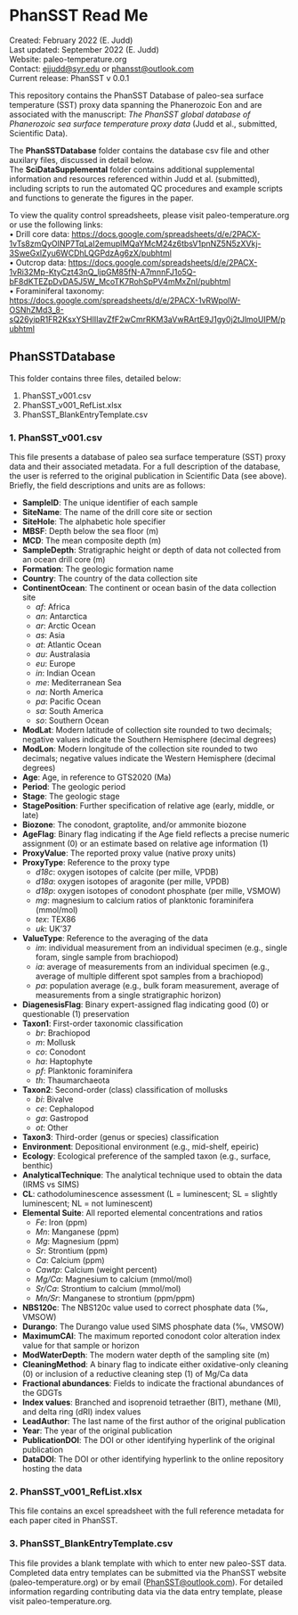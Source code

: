 # PhanSST Read Me

Created: February 2022 (E. Judd)
<br /> Last updated: September 2022 (E. Judd)
<br /> Website: paleo-temperature.org
<br /> Contact: ejjudd@syr.edu or phansst@outlook.com
<br /> Current release: PhanSST v 0.0.1

This repository contains the PhanSST Database of paleo-sea surface temperature (SST) proxy data spanning the Phanerozoic Eon and are associated with the 
manuscript: *The PhanSST global database of Phanerozoic sea surface temperature proxy data* (Judd et al., submitted, Scientific Data).

The **PhanSSTDatabase** folder contains the database csv file and other auxilary files, discussed in detail below.
<br /> The **SciDataSupplemental** folder contains additional supplemental information and resources referenced within Judd et al. 
(submitted), including scripts to run the automated QC procedures and example scripts and functions to generate the figures in the paper.

To view the quality control spreadsheets, please visit paleo-temperature.org or use the following links:
<br /> 	•	Drill core data: https://docs.google.com/spreadsheets/d/e/2PACX-1vTs8zmQyOINP7TqLaI2emuplMQaYMcM24z6tbsV1pnNZ5N5zXVkj-3SweGxlZyu6WCDhLQGPdzAg6zX/pubhtml
<br /> 	•	Outcrop data: https://docs.google.com/spreadsheets/d/e/2PACX-1vRi32Mp-KtyCzt43nQ_ljpGM85fN-A7mnnFJ1o5Q-bF8dKTEZpDvDA5J5W_McoTK7RohSpPV4mMxZnI/pubhtml
<br /> 	•	Foraminiferal taxonomy: https://docs.google.com/spreadsheets/d/e/2PACX-1vRWpolW-OSNhZMd3_8-sQ26yipR1FR2KsxYSHlIIavZfF2wCmrRKM3aVwRArtE9J1gy0j2tJlmoUIPM/pubhtml

## PhanSSTDatabase
This folder contains three files, detailed below:
1. PhanSST_v001.csv
2. PhanSST_v001_RefList.xlsx
3. PhanSST_BlankEntryTemplate.csv


### 1. PhanSST_v001.csv
This file presents a database of paleo sea surface temperature (SST) proxy data and their associated metadata. For a full description of the database, the user is referred to the original publication in Scientific Data (see above). 
Briefly, the field descriptions and units are as follows:
* **SampleID**: The unique identifier of each sample
* **SiteName**: The name of the drill core site or section
* **SiteHole**: The alphabetic hole specifier
* **MBSF**: Depth below the sea floor (m)
* **MCD**: The mean composite depth (m)
* **SampleDepth**: Stratigraphic height or depth of data not collected from an ocean drill core (m)
* **Formation**: The geologic formation name
* **Country**: The country of the data collection site
* **ContinentOcean**: The continent or ocean basin of the data collection site
  * *af*: Africa
  * *an*: Antarctica
  * *ar*: Arctic Ocean
  * *as*: Asia
  * *at*: Atlantic Ocean
  * *au*: Australasia
  * *eu*: Europe
  * *in*: Indian Ocean
  * *me*: Mediterranean Sea
  * *na*: North America
  * *pa*: Pacific Ocean
  * *sa*: South America
  * *so*: Southern Ocean
* **ModLat**: Modern latitude of collection site rounded to two decimals; negative values indicate the Southern Hemisphere (decimal degrees)
* **ModLon**: Modern longitude of the collection site rounded to two decimals; negative values indicate the Western Hemisphere (decimal degrees)
* **Age**: Age, in reference to GTS2020 (Ma)
* **Period**: The geologic period
* **Stage**: The geologic stage
* **StagePosition**: Further specification of relative age (early, middle, or late)
* **Biozone**: The conodont, graptolite, and/or ammonite biozone
* **AgeFlag**: Binary flag indicating if the Age field reflects a precise numeric assignment (0) or an estimate based on relative age information (1)
* **ProxyValue**: The reported proxy value (native proxy units)
* **ProxyType**: Reference to the proxy type
  * *d18c*: oxygen isotopes of calcite (per mille, VPDB)
  * *d18a*: oxygen isotopes of aragonite (per mille, VPDB)
  * *d18p*: oxygen isotopes of conodont phosphate (per mille, VSMOW)
  * *mg*: magnesium to calcium ratios of planktonic foraminifera (mmol/mol)
  * *tex*: TEX86
  * *uk*: UK’37
* **ValueType**: Reference to the averaging of the data
  * *im*: individual measurement from an individual specimen (e.g., single foram, single sample from brachiopod)
  * *ia*: average of measurements from an individual specimen (e.g., average of multiple different spot samples from a brachiopod)
  * *pa*: population average (e.g., bulk foram measurement, average of measurements from a single stratigraphic horizon)
* **DiagenesisFlag**: Binary expert-assigned flag indicating good (0) or questionable (1) preservation
* **Taxon1**: First-order taxonomic classification
  * *br*: Brachiopod
  * *m*: Mollusk
  * *co*: Conodont
  * *ha*: Haptophyte
  * *pf*: Planktonic foraminifera
  * *th*: Thaumarchaeota
* **Taxon2**: Second-order (class) classification of mollusks
  * *bi*: Bivalve
  * *ce*: Cephalopod
  * *ga*: Gastropod
  * *ot*: Other
* **Taxon3**: Third-order (genus or species) classification
* **Environment**: Depositional environment (e.g., mid-shelf, epeiric)
* **Ecology**: Ecological preference of the sampled taxon (e.g., surface, benthic)
* **AnalyticalTechnique**: The analytical technique used to obtain the data (IRMS vs SIMS)
* **CL**: cathodoluminescence assessment (L = luminescent; SL = slightly luminescent; NL = not luminescent)
* **Elemental Suite**: All reported elemental concentrations and ratios
  * *Fe*: Iron (ppm)
  * *Mn*: Manganese (ppm)
  * *Mg*: Magnesium (ppm)
  * *Sr*: Strontium (ppm)
  * *Ca*: Calcium (ppm)
  * *Cawtp*: Calcium (weight percent)
  * *Mg/Ca*: Magnesium to calcium (mmol/mol)
  * *Sr/Ca*: Strontium to calcium (mmol/mol)
  * *Mn/Sr*: Manganese to strontium (ppm/ppm)
* **NBS120c**: The NBS120c value used to correct phosphate data (‰, VMSOW)
* **Durango**: The Durango value used SIMS phosphate data (‰, VMSOW)
* **MaximumCAI**: The maximum reported conodont color alteration index value for that sample or horizon
* **ModWaterDepth**: The modern water depth of the sampling site (m)
* **CleaningMethod**: A binary flag to indicate either oxidative-only cleaning (0) or inclusion of a reductive cleaning step (1) of Mg/Ca data
* **Fractional abundances**: Fields to indicate the fractional abundances of the GDGTs
* **Index values**: Branched and isoprenoid tetraether (BIT), methane (MI), and delta ring (dRI) index values
* **LeadAuthor**: The last name of the first author of the original publication
* **Year**: The year of the original publication
* **PublicationDOI**: The DOI or other identifying hyperlink of the original publication
* **DataDOI**: The DOI or other identifying hyperlink to the online repository hosting the data


### 2. PhanSST_v001_RefList.xlsx
This file contains an excel spreadsheet with the full reference metadata for each paper cited in PhanSST.


### 3. PhanSST_BlankEntryTemplate.csv
This file provides a blank template with which to enter new paleo-SST data. 
Completed data entry templates can be submitted via the PhanSST website (paleo-temperature.org) or by email (PhanSST@outlook.com).
For detailed information regarding contributing data via the data entry template, please visit paleo-temperature.org.

